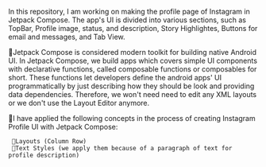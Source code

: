 In this repository, I am working on making the profile page of Instagram in Jetpack Compose. The app's UI is divided into various sections, such as TopBar, Profile image, status, and description, Story Highlightes, Buttons for email and messages, and Tab View. 

📝Jetpack Compose is considered modern toolkit for building native Android UI. In Jetpack Compose, we build apps which covers simple UI components with declarative functions, called composable functions or composables for short. These functions let developers define the android apps' UI programmatically by just describing how they should be look and providing data dependencies. Therefore, we won't need need to edit any XML layouts or we don't use the Layout Editor anymore. 

📝I have applied the following concepts in the process of creating Instagram Profile UI with Jetpack Compose:

     📌Layouts (Column Row)
     📌Text Styles (we apply them because of a paragraph of text for profile description)
     

